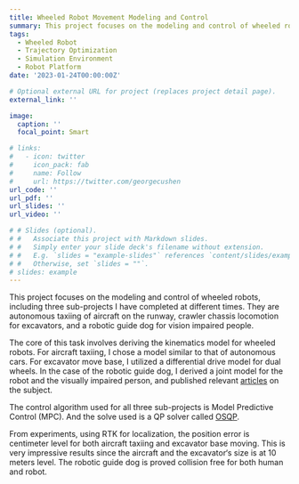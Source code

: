 ```yaml
---
title: Wheeled Robot Movement Modeling and Control
summary: This project focuses on the modeling and control of wheeled robots, including three sub-projects I have completed at different times. They are autonomous taxiing of aircraft on the runway, crawler chassis locomotion for excavators, and a robotic guide dog for vision impaired people.
tags:
  - Wheeled Robot
  - Trajectory Optimization
  - Simulation Environment
  - Robot Platform
date: '2023-01-24T00:00:00Z'

# Optional external URL for project (replaces project detail page).
external_link: ''

image:
  caption: ''
  focal_point: Smart

# links:
#   - icon: twitter
#     icon_pack: fab
#     name: Follow
#     url: https://twitter.com/georgecushen
url_code: ''
url_pdf: ''
url_slides: ''
url_video: ''

# # Slides (optional).
# #   Associate this project with Markdown slides.
# #   Simply enter your slide deck's filename without extension.
# #   E.g. `slides = "example-slides"` references `content/slides/example-slides.md`.
# #   Otherwise, set `slides = ""`.
# slides: example
---
```


This project focuses on the modeling and control of wheeled robots, including three sub-projects I have completed at different times. They are autonomous taxiing of aircraft on the runway, crawler chassis locomotion for excavators, and a robotic guide dog for vision impaired people.

The core of this task involves deriving the kinematics model for wheeled robots. For aircraft taxiing, I chose a model similar to that of autonomous cars. For excavator move base, I utilized a differential drive model for dual wheels. In the case of the robotic guide dog, I derived a joint model for the robot and the visually impaired person, and published relevant [articles](https://lywang1016.github.io/publication/navdog-robotic-navigation-guide-dog-via-model-predictive-control-and-human-robot-modeling/) on the subject.

The control algorithm used for all three sub-projects is Model Predictive Control (MPC). And the solve used is a QP solver called [OSQP](https://osqp.org/).

From experiments, using RTK for localization, the position error is centimeter level for both aircraft taxiing and excavator base moving. This is very impressive results since the aircraft and the excavator‘s size is at 10 meters level. The robotic guide dog is proved collision free for both human and robot.